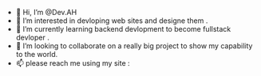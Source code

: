 - 👋 Hi, I’m @Dev.AH
- 👀 I’m interested in devloping web sites and designe them .
- 🌱 I’m currently learning backend devlopment to become fullstack devloper .
- 💞️ I’m looking to collaborate on a really big project to show my capability to the world.
- 📫 please reach me using my site : 

<!---
aymanelh0/aymanelh0 is a ✨ special ✨ repository because its `README.md` (this file) appears on your GitHub profile.
You can click the Preview link to take a look at your changes.
--->

